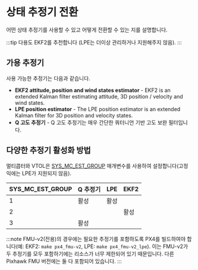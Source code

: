 # 상태 추정기 전환

어떤 상태 추정기를 사용할 수 있고 어떻게 전환할 수 있는 지를 설명합니다.

:::tip
다용도 EKF2를 추천합니다 (LPE는 더이상 관리하거나 지원해주지 않음).
:::

## 가용 추정기

사용 가능한 추정기는 다음과 같습니다.

- **EKF2 attitude, position and wind states estimator** - EKF2 is an extended Kalman filter estimating attitude, 3D position / velocity and wind states.
- **LPE position estimator** - The LPE position estimator is an extended Kalman filter for 3D position and velocity states.
- **Q 고도 추정기**  - Q 고도 추정기는 매우 간단한 쿼터니언 기반 고도 보완 필터입니다.

## 다양한 추정기 활성화 방법

멀티콥터와 VTOL은 [SYS_MC_EST_GROUP](../advanced_config/parameter_reference.md#SYS_MC_EST_GROUP) 매개변수를 사용하여 설정합니다(고정 익에는 LPE가 지원되지 않음).

| SYS_MC_EST_GROUP | Q 추정기 | LPE | EKF2 |
| ------------------ | ----- | --- | ---- |
| 1                  | 활성    | 활성  |      |
| 2                  |       |     | 활성   |
| 3                  | 활성    |     |      |

:::note FMU-v2(전용)의 경우에는 필요한 추정기를 포함하도록 PX4를 빌드하여야 합니다(예: EKF2: `make px4_fmu-v2`, LPE: `make px4_fmu-v2_lpe`). 이는 FMU-v2가 두 추정기를 모두 포함하기에는 리소스가 너무 제한되어 있기 때문입니다. 다른 Pixhawk FMU 버전에는 둘 다 포함되어 있습니다.
:::
